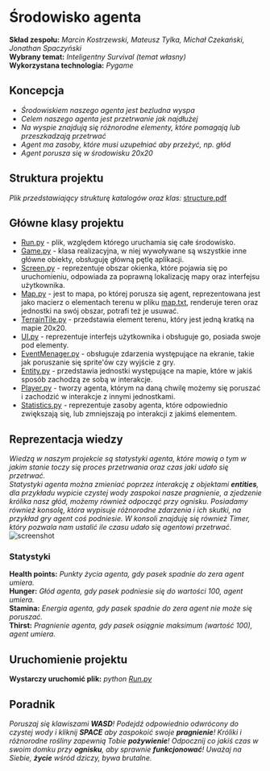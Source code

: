 # Środowisko agenta
**Skład zespołu:** *Marcin Kostrzewski,* *Mateusz Tylka,* *Michał Czekański,* *Jonathan Spaczyński*  
**Wybrany temat:** *Inteligentny Survival (temat własny)*  
**Wykorzystana technologia:** *Pygame*

## Koncepcja
* *Środowiskiem naszego agenta jest bezludna wyspa*
* *Celem naszego agenta jest przetrwanie jak najdłużej*
* *Na wyspie znajdują się różnorodne elementy, które pomagają lub przeszkadzają przetrwać*
* *Agent ma zasoby, które musi uzupełniać aby przeżyć, np. głód*
* *Agent porusza się w środowisku 20x20*
 
## Struktura projektu
*Plik przedstawiający strukturę katalogów oraz klas:* [structure.pdf](https://git.wmi.amu.edu.pl/s444409/DSZI_Survival/src/master/data/structure.pdf)

## Główne klasy projektu
* [Run.py](https://git.wmi.amu.edu.pl/s444409/DSZI_Survival/src/development/Run.py) - plik, względem którego uruchamia się całe środowisko.
* [Game.py](https://git.wmi.amu.edu.pl/s444409/DSZI_Survival/src/development/src/game/Game.py) -
klasa realizacyjna, w niej wywoływane są wszystkie inne główne obiekty, obsługuję główną pętlę aplikacji.
* [Screen.py](https://git.wmi.amu.edu.pl/s444409/DSZI_Survival/src/development/src/game/Screen.py) - reprezentuje obszar okienka, które pojawia się po uruchomieniu, odpowiada za poprawną lokalizację mapy oraz interfejsu użytkownika.
* [Map.py](https://git.wmi.amu.edu.pl/s444409/DSZI_Survival/src/development/src/game/Map.py) - jest to mapa, po której porusza się agent, reprezentowana jest jako macierz o elementach terenu w pliku [map.txt](https://git.wmi.amu.edu.pl/s444409/DSZI_Survival/src/development/data/mapdata/map.txt),
 renderuje teren oraz jednostki na swój obszar, potrafi też je usuwać.
* [TerrainTile.py](https://git.wmi.amu.edu.pl/s444409/DSZI_Survival/src/development/src/game/TerrainTile.py) - przedstawia element terenu, który jest jedną kratką na mapie 20x20.
* [UI.py](https://git.wmi.amu.edu.pl/s444409/DSZI_Survival/src/development/src/ui/Ui.py) - reprezentuje interfejs użytkownika i obsługuje go, posiada swoje pod elementy.
* [EventMenager.py](https://git.wmi.amu.edu.pl/s444409/DSZI_Survival/src/development/src/game/EventManager.py) - obsługuje zdarzenia występujące na ekranie, takie jak poruszanie się sprite'ów czy wyjście z gry.
* [Entity.py](https://git.wmi.amu.edu.pl/s444409/DSZI_Survival/src/development/src/entities/Entity.py) - przedstawia jednostki występujące na mapie, które w jakiś sposób zachodzą ze sobą w interakcje.
* [Player.py](https://git.wmi.amu.edu.pl/s444409/DSZI_Survival/src/development/src/entities/Player.py) - tworzy agenta, którym na daną chwilę możemy się poruszać i zachodzić w interakcje z innymi jednostkami.
* [Statistics.py](https://git.wmi.amu.edu.pl/s444409/DSZI_Survival/src/development/src/entities/Statistics.py) - reprezentuje zasoby agenta, które odpowiednio zwiększają się, lub zmniejszają po interakcji z jakimś elementem.

## Reprezentacja wiedzy
_Wiedzą w naszym projekcie są statystyki agenta, które mowią o tym w jakim stanie toczy się proces przetrwania oraz czas jaki udało się przetrwać.  
Statystyki agenta można zmieniać poprzez interakcję z objektami **entities**, dla przykładu wypicie czystej wody zaspokoi
nasze pragnienie, a zjedzenie królika nasz głód, możemy również odpocząć przy ognisku.
Posiadamy również konsolę, która wypisuje różnorodne zdarzenia i ich skutki, na przykład gry agent coś podniesie. 
W konsoli znajduję się również Timer, który pozwala nam ustalić ile czasu udało się agentowi przetrwać._
![screenshot](https://git.wmi.amu.edu.pl/s444409/DSZI_Survival/raw/master/data/images/adventure.png?fbclid=IwAR0lBN3bQIK4-LQuVPw-vTLxBrN3xMTrNjKjcrOp4idzaZvkOwdbYZQRQc0)
### Statystyki
**Health points:** *Punkty życia agenta, gdy pasek spadnie do zera agent umiera.*  
**Hunger:** *Głód agenta, gdy pasek podniesie się do wartości 100, agent umiera.*  
**Stamina:** *Energia agenta, gdy pasek spadnie do zera agent nie może się poruszać.*  
**Thirst:** *Pragnienie agenta, gdy pasek osiągnie maksimum (wartość 100), agent umiera.*  

## Uruchomienie projektu
**Wystarczy uruchomić plik:** _python [Run.py](https://git.wmi.amu.edu.pl/s444409/DSZI_Survival/src/development/Run.py)_

## Poradnik
_Poruszaj się klawiszami **WASD**! Podejdź odpowiednio odwrócony do czystej wody i kliknij **SPACE** aby zaspokoić swoje **pragnienie**! Króliki i różnorodne rośliny zapewnią Tobie **pożywienie**! Odpocznij co jakiś czas w swoim domku przy **ognisku**, aby sprawnie **funkcjonować**! Uważaj na Siebie, **życie** wśród dziczy, bywa brutalne._